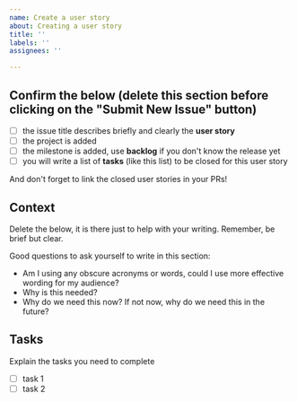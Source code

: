 ```yaml
---
name: Create a user story
about: Creating a user story
title: ''
labels: ''
assignees: ''

---
```


## Confirm the below (delete this section before clicking on the "Submit New Issue" button)

- [ ] the issue title describes briefly and clearly the **user story**
- [ ] the project is added
- [ ] the milestone is added, use **backlog** if you don't know the release yet
- [ ] you will write a list of **tasks** (like this list) to be closed for this user story

And don't forget to link the closed user stories in your PRs!

## Context

Delete the below, it is there just to help with your writing. Remember, be brief but clear.

Good questions to ask yourself to write in this section:

* Am I using any obscure acronyms or words, could I use more effective wording for my audience?
* Why is this needed?
* Why do we need this now? If not now, why do we need this in the future?

## Tasks

Explain the tasks you need to complete

- [ ] task 1
- [ ] task 2